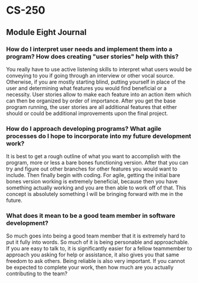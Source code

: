 # CS-250
## Module Eight Journal

### How do I interpret user needs and implement them into a program? How does creating "user stories" help with this?
You really have to use active listening skills to interpret what users would be conveying to you if going through an interview or other vocal source. Otherwise, if you are mostly starting blind, putting yourself in place of the user and determining what features you would find beneficial or a necessity. User stories allow to make each feature into an action item which can then be organized by order of importance. After you get the base program running, the user stories are all additional features that either should or could be additional improvements upon the final project.
### How do I approach developing programs? What agile processes do I hope to incorporate into my future development work?
It is best to get a rough outline of what you want to accomplish with the program, more or less a bare bones functioning version. After that you can try and figure out other branches for other features you would want to include. Then finally begin with coding. For agile, getting the initial bare bones version working is extremely beneficial, because then you have something actually working and you are then able to work off of that. This concept is absolutely something I will be bringing forward with me in the future.
### What does it mean to be a good team member in software development?
So much goes into being a good team member that it is extremely hard to put it fully into words. So much of it is being personable and approachable. If you are easy to talk to, it is significantly easier for a fellow teammember to approach you asking for help or assistance, it also gives you that same freedom to ask others. Being reliable is also very important. If you cannot be expected to complete your work, then how much are you actually contributing to the team?
